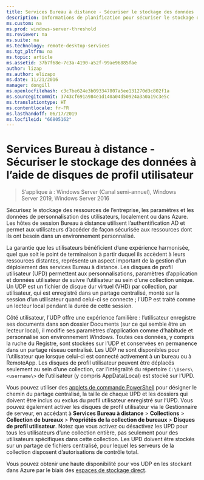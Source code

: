 ```yaml
---
title: Services Bureau à distance - Sécuriser le stockage des données
description: Informations de planification pour sécuriser le stockage des données, au moyen de disques de profil utilisateur (UPD) dans les services Bureau à distance.
ms.custom: na
ms.prod: windows-server-threshold
ms.reviewer: na
ms.suite: na
ms.technology: remote-desktop-services
ms.tgt_pltfrm: na
ms.topic: article
ms.assetid: 37b7f68e-7c3a-4190-a52f-99ae96885fae
author: lizap
ms.author: elizapo
ms.date: 11/21/2016
manager: dongill
ms.openlocfilehash: c3c7be624e3b093347807a5ee131270d3c802f1a
ms.sourcegitcommit: 3743cf691a984e1d140a04d50924a3a0a19c3e5c
ms.translationtype: HT
ms.contentlocale: fr-FR
ms.lasthandoff: 06/17/2019
ms.locfileid: "66805162"
---
```

# <a name="remote-desktop-services---secure-data-storage-with-upds"></a>Services Bureau à distance - Sécuriser le stockage des données à l’aide de disques de profil utilisateur

>S’applique à : Windows Server (Canal semi-annuel), Windows Server 2019, Windows Server 2016

Sécurisez le stockage des ressources de l’entreprise, les paramètres et les données de personnalisation des utilisateurs, localement ou dans Azure. Les hôtes de session Bureau à distance utilisent l’authentification AD et permet aux utilisateurs d’accéder de façon sécurisée aux ressources dont ils ont besoin dans un environnement personnalisé. 

La garantie que les utilisateurs bénéficient d’une expérience harmonisée, quel que soit le point de terminaison à partir duquel ils accèdent à leurs ressources distantes, représente un aspect important de la gestion d’un déploiement des services Bureau à distance. Les disques de profil utilisateur (UPD) permettent aux personnalisations, paramètres d’application et données utilisateur de suivre l’utilisateur au sein d’une collection unique. Un UDP est un fichier de disque dur virtuel (VHD) par collection, par utilisateur, qui est enregistré dans un partage centralisé, monté sur la session d’un utilisateur quand celui-ci se connecte ; l’UDP est traité comme un lecteur local pendant la durée de cette session. 

Côté utilisateur, l’UDP offre une expérience familière : l’utilisateur enregistre ses documents dans son dossier Documents (sur ce qui semble être un lecteur local), il modifie ses paramètres d’application comme d’habitude et personnalise son environnement Windows. Toutes ces données, y compris la ruche du Registre, sont stockées sur l’UDP et conservées en permanence dans un partage réseau centralisé. Les UDP ne sont disponibles pour l’utilisateur que lorsque celui-ci est connecté activement à un bureau ou à RemoteApp. Les disques de profil utilisateur peuvent être déplacés seulement au sein d’une collection, car l’intégralité du répertoire `C:\Users\<username\>` de l’utilisateur (y compris AppData\Local) est stocké sur l’UPD.

Vous pouvez utiliser des [applets de commande PowerShell](https://technet.microsoft.com/library/jj215443.aspx) pour désigner le chemin du partage centralisé, la taille de chaque UPD et les dossiers qui doivent être inclus ou exclus du profil utilisateur enregistré sur l’UPD. Vous pouvez également activer les disques de profil utilisateur via le Gestionnaire de serveur, en accédant à **Services Bureau à distance** > **Collections** > **Collection de bureaux** > **Propriétés de la collection de bureaux** > **Disques de profil utilisateur**. Notez que vous activez ou désactivez les UPD pour tous les utilisateurs d’une collection entière, pas seulement pour des utilisateurs spécifiques dans cette collection. Les UPD doivent être stockés sur un partage de fichiers centralisé, pour lequel les serveurs de la collection disposent d’autorisations de contrôle total. 

Vous pouvez obtenir une haute disponibilité pour vos UDP en les stockant dans Azure par le biais des [espaces de stockage direct](rds-storage-spaces-direct-deployment.md). 